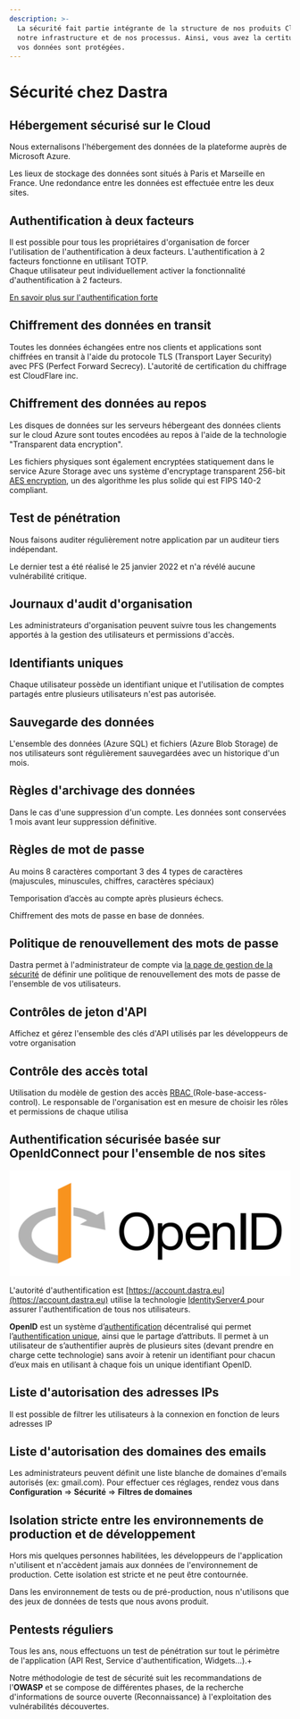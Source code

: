 ```yaml
---
description: >-
  La sécurité fait partie intégrante de la structure de nos produits Cloud, de
  notre infrastructure et de nos processus. Ainsi, vous avez la certitude que
  vos données sont protégées.
---
```


# Sécurité chez Dastra

## Hébergement sécurisé sur le Cloud

Nous externalisons l'hébergement des données de la plateforme auprès de Microsoft Azure.&#x20;

Les lieux de stockage des données sont situés à Paris et Marseille en France. Une redondance entre les données est effectuée entre les deux sites.&#x20;

## **Authentification à deux facteurs**

Il est possible pour tous les propriétaires d'organisation de forcer l'utilisation de l'authentification à deux facteurs. L'authentification à 2 facteurs fonctionne en utilisant TOTP.\
Chaque utilisateur peut individuellement activer la fonctionnalité d'authentification à 2 facteurs.

[En savoir plus sur l'authentification forte](mfa.md)

## Chiffrement des données en transit

Toutes les données échangées entre nos clients et applications sont chiffrées en transit à l'aide du protocole TLS (Transport Layer Security) avec PFS (Perfect Forward Secrecy). L'autorité de certification du chiffrage est CloudFlare inc.

## Chiffrement des données au repos

Les disques de données sur les serveurs hébergeant des données clients sur le cloud Azure sont toutes encodées au repos à l'aide de la technologie "Transparent data encryption".

Les fichiers physiques sont également encryptées statiquement dans le service Azure Storage avec uns système d'encryptage transparent 256-bit [AES encryption](https://en.wikipedia.org/wiki/Advanced\_Encryption\_Standard), un des algorithme les plus solide qui est FIPS 140-2 compliant.

## Test de pénétration&#x20;

Nous faisons auditer régulièrement notre application par un auditeur tiers indépendant.&#x20;

Le dernier test a été réalisé le 25 janvier 2022 et n'a révélé aucune vulnérabilité critique.

## **Journaux d'audit d'organisation**

Les administrateurs d'organisation peuvent suivre tous les changements apportés à la gestion des utilisateurs et permissions d'accès.

## Identifiants uniques

Chaque utilisateur possède un identifiant unique et l'utilisation de comptes partagés entre plusieurs utilisateurs n'est pas autorisée.

## Sauvegarde des données

L'ensemble des données (Azure SQL) et fichiers (Azure Blob Storage) de nos utilisateurs sont régulièrement sauvegardées avec un historique d'un mois.

## Règles d'archivage des données

Dans le cas d'une suppression d'un compte. Les données sont conservées 1 mois avant leur suppression définitive.

## **Règles de mot de passe**

Au moins 8 caractères comportant 3 des 4 types de caractères (majuscules, minuscules, chiffres, caractères spéciaux)&#x20;

Temporisation d’accès au compte après plusieurs échecs.

Chiffrement des mots de passe en base de données.



## Politique de renouvellement des mots de passe

Dastra permet à l'administrateur de compte via [la page de gestion de la sécurité](https://app.dastra.eu/general-settings/security) de définir une politique de renouvellement des mots de passe de l'ensemble de vos utilisateurs.

## **Contrôles de jeton d'API**

Affichez et gérez l'ensemble des clés d'API utilisés par les développeurs de votre organisation

## Contrôle des accès total

Utilisation du modèle de gestion des accès [RBAC ](https://en.wikipedia.org/wiki/Role-based\_access\_control)(Role-base-access-control). Le responsable de l'organisation est en mesure de choisir les rôles et permissions de chaque utilisa

## Authentification sécurisée basée sur OpenIdConnect pour l'ensemble de nos sites

![](<../.gitbook/assets/image (22).png>)

L'autorité d'authentification est [https://account.dastra.eu](https://account.dastra.eu) utilise la technologie [IdentityServer4 ](https://identityserver.io/)pour assurer l'authentification de tous nos utilisateurs.&#x20;

**OpenID** est un système d’[authentification](https://fr.wikipedia.org/wiki/Authentification) décentralisé qui permet l’[authentification unique](https://fr.wikipedia.org/wiki/Authentification\_unique), ainsi que le partage d’attributs. Il permet à un utilisateur de s’authentifier auprès de plusieurs sites (devant prendre en charge cette technologie) sans avoir à retenir un identifiant pour chacun d’eux mais en utilisant à chaque fois un unique identifiant OpenID.

## **Liste d'autorisation des adresses IPs**

Il est possible de filtrer les utilisateurs à la connexion en fonction de leurs adresses IP

## Liste d'autorisation des domaines des emails

Les administrateurs peuvent définit une liste blanche de domaines d'emails autorisés (ex: gmail.com). Pour effectuer ces réglages, rendez vous dans **Configuration** => **Sécurité** => **Filtres de domaines**

## Isolation stricte entre les environnements de production et de développement

Hors mis quelques personnes habilitées, les développeurs de l'application n'utilisent et n'accèdent jamais aux données de l'environnement de production. Cette isolation est stricte et ne peut être contournée.&#x20;

Dans les environnement de tests ou de pré-production, nous n'utilisons que des jeux de données de tests que nous avons produit.

## Pentests réguliers

Tous les ans, nous effectuons un test de pénétration sur tout le périmètre de l'application (API Rest, Service d'authentification, Widgets...).+

Notre méthodologie de test de sécurité suit les recommandations de l'**OWASP** et se compose de différentes phases, de la recherche d'informations de source ouverte (Reconnaissance) à l'exploitation des vulnérabilités découvertes.


